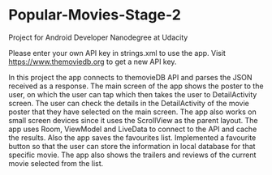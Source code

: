 # Popular-Movies-Stage-2
Project for Android Developer Nanodegree at Udacity

Please enter your own API key in strings.xml to use the app. Visit https://www.themoviedb.org to get a new API key.


In this project the app connects to themovieDB API and parses the JSON received as a response.
The main screen of the app shows the poster to the user, on which the user can tap which then takes the user to DetailActivity screen.
The user can check the details in the DetailActivity of the movie poster that they have selected on the main screen. 
The app also works on small screen devices since it uses the ScrollView as the parent layout.
The app uses Room, ViewModel and LiveData to connect to the API and cache the results. Also the app saves the favourites list.
Implemented a favourite button so that the user can store the information in local database for that specific movie.
The app also shows the trailers and reviews of the current movie selected from the list.
